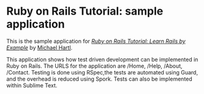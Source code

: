 # Ruby on Rails Tutorial: sample application

This is the sample application for
[*Ruby on Rails Tutorial: Learn Rails by Example*](http://railstutorial.org/)
by [Michael Hartl](http://michaelhartl.com/).

This application shows how test driven development can be implemented in Ruby on Rails.
The URLS for the application are /Home, /Help, /About, /Contact.
Testing is done using RSpec,the tests are automated using Guard, and the overhead is reduced using Spork.
Tests can also be implemented within Sublime Text.
